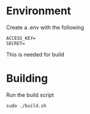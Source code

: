 # Environment

Create a .env with the following

```
ACCESS_KEY=
SECRET=
```

This is needed for build

# Building

Run the build script

```
sudo ./build.sh
```
